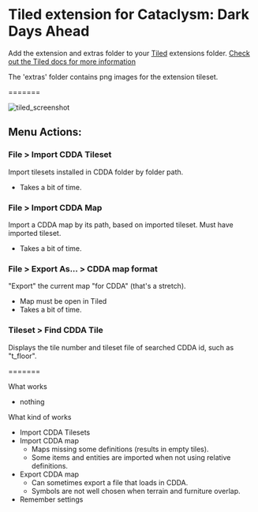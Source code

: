 # Tiled extension for Cataclysm: Dark Days Ahead

Add the extension and extras folder to your [Tiled](https://www.mapeditor.org/) extensions folder.
[Check out the Tiled docs for more information](https://doc.mapeditor.org/en/stable/reference/scripting/#script-extensions)

The 'extras' folder contains png images for the extension tileset.

=======

![tiled_screenshot](https://user-images.githubusercontent.com/30750303/199577624-fcc35ebf-7ec3-4617-9c5e-3c670f156607.png)

## Menu Actions:

### File > Import CDDA Tileset

Import tilesets installed in CDDA folder by folder path.

- Takes a bit of time.

### File > Import CDDA Map

Import a CDDA map by its path, based on imported tileset. Must have imported tileset.

- Takes a bit of time.

### File > Export As... > CDDA map format

"Export" the current map "for CDDA" (that's a stretch).

- Map must be open in Tiled
- Takes a bit of time.

### Tileset > Find CDDA Tile

Displays the tile number and tileset file of searched CDDA id, such as "t_floor".

=======

What works

- nothing

What kind of works

- Import CDDA Tilesets
- Import CDDA map
  - Maps missing some definitions (results in empty tiles).
  - Some items and entities are imported when not using relative definitions.
- Export CDDA map
  - Can sometimes export a file that loads in CDDA.
  - Symbols are not well chosen when terrain and furniture overlap.
- Remember settings
